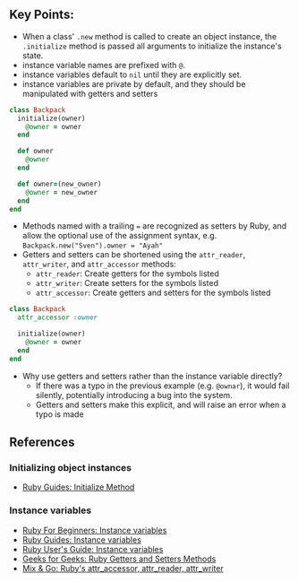 ## Key Points:

- When a class' `.new` method is called to create an object instance, the `.initialize` method is passed all arguments to initialize the instance's state.
- instance variable names are prefixed with `@`.
- instance variables default to `nil` until they are explicitly set.
- instance variables are private by default, and they should be manipulated with getters and setters

```ruby
class Backpack
  initialize(owner)
    @owner = owner
  end

  def owner
    @owner
  end

  def owner=(new_owner)
    @owner = new_owner
  end
end
```

- Methods named with a trailing `=` are recognized as setters by Ruby, and allow the optional use of the assignment syntax, e.g. `Backpack.new("Sven").owner = "Ayah"`
- Getters and setters can be shortened using the `attr_reader`, `attr_writer`, and `attr_accessor` methods:
  - `attr_reader`: Create getters for the symbols listed
  - `attr_writer`: Create setters for the symbols listed
  - `attr_accessor`: Create getters and setters for the symbols listed

```ruby
class Backpack
  attr_accessor :owner

  initialize(owner)
    @owner = owner
  end
end
```

- Why use getters and setters rather than the instance variable directly?
  - If there was a typo in the previous example (e.g. `@ownar`), it would fail silently, potentially introducing a bug into the system.
  - Getters and setters make this explicit, and will raise an error when a typo is made

## References

### Initializing object instances

- [Ruby Guides: Initialize Method][rg-initialize-method]

### Instance variables

- [Ruby For Beginners: Instance variables][rfb-instance-variables]
- [Ruby Guides: Instance variables][rg-instance-variables]
- [Ruby User's Guide: Instance variables][rug-instance-variables]
- [Geeks for Geeks: Ruby Getters and Setters Methods][gfg-getter-setters]
- [Mix & Go: Ruby's attr_accessor, attr_reader, attr_writer][mg-attr]

[mg-attr]: https://mixandgo.com/learn/ruby_attr_accessor_attr_reader_attr_writer
[rfb-instance-variables]: http://ruby-for-beginners.rubymonstas.org/writing_classes/instance_variables.html
[rg-initialize-method]: https://www.rubyguides.com/2019/01/ruby-initialize-method/
[rg-instance-variables]: https://www.rubyguides.com/2019/07/ruby-instance-variables/
[rug-instance-variables]: https://ruby-doc.org/docs/ruby-doc-bundle/UsersGuide/rg/instancevars.html
[gfg-getter-setters]: https://www.geeksforgeeks.org/ruby-getters-and-setters-method/
